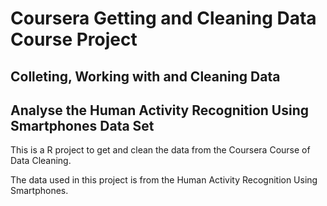 # Coursera Getting and Cleaning Data Course Project
## Colleting, Working with and Cleaning Data 
## Analyse the Human Activity Recognition Using Smartphones Data Set

This is a R project to get and clean the data from the Coursera Course of Data Cleaning.

The data used in this project is from the Human Activity Recognition Using Smartphones.